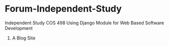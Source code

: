 # Forum-Independent-Study
Independent Study COS 498 Using Django Module for Web Based Software Development
1. A Blog Site
